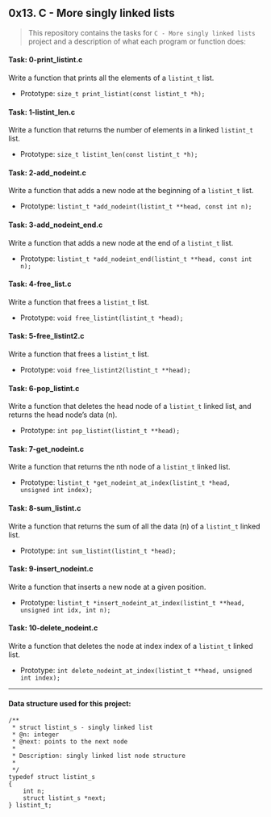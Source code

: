## 0x13. C - More singly linked lists

> This repository contains the tasks for `C - More singly linked lists` project and a description of what each program or function does:

#### Task: 0-print_listint.c
Write a function that prints all the elements of a `listint_t` list.
* Prototype: `size_t print_listint(const listint_t *h);`

#### Task: 1-listint_len.c
Write a function that returns the number of elements in a linked `listint_t` list.
* Prototype: `size_t listint_len(const listint_t *h);`

#### Task: 2-add_nodeint.c
Write a function that adds a new node at the beginning of a `listint_t` list.
* Prototype: `listint_t *add_nodeint(listint_t **head, const int n);`

#### Task: 3-add_nodeint_end.c
Write a function that adds a new node at the end of a `listint_t` list.
* Prototype: `listint_t *add_nodeint_end(listint_t **head, const int n);`

#### Task: 4-free_list.c
Write a function that frees a `listint_t` list.
* Prototype: `void free_listint(listint_t *head);`

#### Task: 5-free_listint2.c
Write a function that frees a `listint_t` list.
* Prototype: `void free_listint2(listint_t **head);`

#### Task: 6-pop_listint.c
Write a function that deletes the head node of a `listint_t` linked list, and returns the head node’s data (n).
* Prototype: `int pop_listint(listint_t **head);`

#### Task: 7-get_nodeint.c
Write a function that returns the nth node of a `listint_t` linked list.
* Prototype: `listint_t *get_nodeint_at_index(listint_t *head, unsigned int index);`

#### Task: 8-sum_listint.c
Write a function that returns the sum of all the data (n) of a `listint_t` linked list.
* Prototype: `int sum_listint(listint_t *head);`

#### Task: 9-insert_nodeint.c
Write a function that inserts a new node at a given position.
* Prototype: `listint_t *insert_nodeint_at_index(listint_t **head, unsigned int idx, int n);`

#### Task: 10-delete_nodeint.c
Write a function that deletes the node at index index of a `listint_t` linked list.
* Prototype: `int delete_nodeint_at_index(listint_t **head, unsigned int index);`

___

#### Data structure used for this project:

```
/**
 * struct listint_s - singly linked list
 * @n: integer
 * @next: points to the next node
 *
 * Description: singly linked list node structure
 * 
 */
typedef struct listint_s
{
    int n;
    struct listint_s *next;
} listint_t;
```




